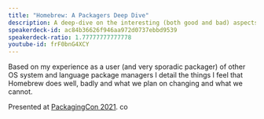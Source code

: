 ```yaml
---
title: "Homebrew: A Packagers Deep Dive"
description: A deep-dive on the interesting (both good and bad) aspects of the Homebrew package manager that will be interesting to other package manager maintainers or enthusiasts.
speakerdeck-id: ac84b36626f946aa972d0737ebbd9539
speakerdeck-ratio: 1.77777777777778
youtube-id: frF0bnG4XCY
---
```

Based on my experience as a user (and very sporadic packager) of other OS system and language package managers I detail the things I feel that Homebrew does well, badly and what we plan on changing and what we cannot.

Presented at [PackagingCon 2021](https://pretalx.com/packagingcon-2021/talk/JPXYSD/).
co
